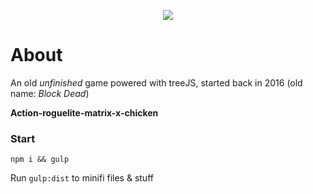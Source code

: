 <p align="center"><img src="https://lh6.googleusercontent.com/cOPlqOeehdTa9-xITrGElpUXYHOtshKeixHaR9D6uxdcZjnzzGgm_UN4OWO-Es0kYJf9KX_8ayWQetU=w2880-h1596" /></p>

# About

An old _unfinished_ game powered with treeJS, started back in 2016 (old name: _Block Dead_)

**Action-roguelite-matrix-x-chicken**

### Start

`npm i && gulp`

Run `gulp:dist` to minifi files & stuff
